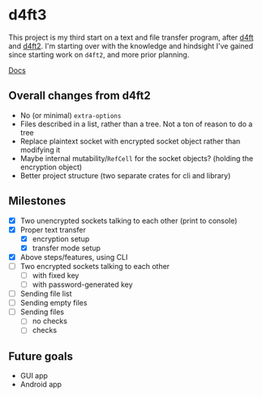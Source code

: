# d4ft3

This project is my third start on a text and file transfer program, after
[d4ft](https://github.com/dacid44/d4ft) and [d4ft2](https://github.com/dacid44/d4ft2). I'm starting
over with the knowledge and hindsight I've gained since starting work on `d4ft2`, and more prior
planning.

[Docs](https://dacid44.github.io/d4ft3)

## Overall changes from d4ft2
- No (or minimal) `extra-options`
- Files described in a list, rather than a tree. Not a ton of reason to do a tree
- Replace plaintext socket with encrypted socket object rather than modifying it
- Maybe internal mutability/`RefCell` for the socket objects? (holding the encryption object)
- Better project structure (two separate crates for cli and library)

## Milestones
- [x] Two unencrypted sockets talking to each other (print to console)
- [x] Proper text transfer
    - [x] encryption setup
    - [x] transfer mode setup
- [x] Above steps/features, using CLI
- [ ] Two encrypted sockets talking to each other
    - [ ] with fixed key
    - [ ] with password-generated key
- [ ] Sending file list
- [ ] Sending empty files
- [ ] Sending files
    - [ ] no checks
    - [ ] checks

## Future goals
- GUI app
- Android app
